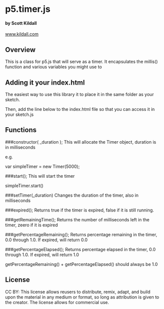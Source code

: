 # p5.timer.js
#### by Scott Kildall
www.kildall.com


## Overview
This is a class for p5.js that will serve as a timer. It encapsulates the millis() function and various variables you might use to 


## Adding it your index.html

The easiest way to use this library it to place it in the same folder as your sketch.

Then, add the line below to the index.html file so that you can access it in your sketch.js

  <script src="p5.timer.js"></script>
  

## Functions

###constructor( _duration );
This will allocate the Timer object, duration is in milliseconds

e.g.

var simpleTimer = new Timer(5000);

###start();
This will start the timer

simpleTimer.start()

###setTimer(_duration) 
Changes the duration of the timer, also in milliseconds

###expired();
Returns true if the timer is expired, false if it is still running.

###getRemainingTime();
Returns the number of milliseconds left in the timer, zeero if it is expired

###getPercentageRemaining();
Returns percentage remaining in the timer, 0.0 through 1.0. If expired, will return 0.0


###getPercentageElapsed();
Returns percentage elapsed in the timer, 0.0 through 1.0. If expired, will return 1.0


getPercentageRemaining() + getPercentageElapsed() should always be 1.0

## License
CC BY: This license allows reusers to distribute, remix, adapt, and build upon the material in any medium or format, so long as attribution is given to the creator. The license allows for commercial use.
